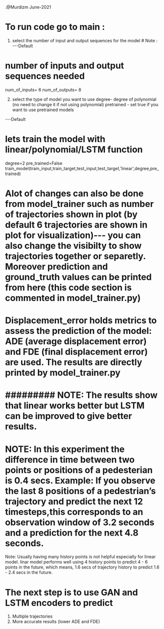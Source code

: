 .@Murdizm June-2021

# To run code go to main :
  1. select the number of input and output sequences for the model 
    # Note : 
  ---Default
  # number of inputs and output sequences needed
  num_of_inputs= 6
  num_of_outputs= 8

  2. select the type of model you want to use
     degree- degree of polynomial (no need to change it if not using polynomial)
     pretrained - set true if you want to use pretrained models

  ---Default
  # lets train the model with linear/polynomial/LSTM function
  degree=2
  pre_trained=False
  train_model(train_input,train_target,test_input,test_target,'linear',degree,pre_trained)


  # Alot of changes can also be done from model_trainer such as number of trajectories shown in plot (by default 6 trajectories are shown in plot for visualization)--- you can also change the visibilty to show trajectories together or separetly. Moreover prediction and ground_truth values can be printed from here (this code section is commented in model_trainer.py)

  # Displacement_error holds metrics to assess the prediction of the model: ADE (average displacement error) and FDE (final displacement error) are used. The results are directly printed by model_trainer.py



  # ######### NOTE: The results show that linear works better but LSTM can be improved to give better results. ########

  # NOTE: In this experiment the difference in time between two points or positions of a pedesterian is 0.4 secs. Example: If you observe the last 8 positions of a pedestrian’s trajectory and predict the next 12 timesteps,this corresponds to an observation window of 3.2 seconds and a prediction for the next 4.8 seconds.
  
  Note: Usually having many history points is not helpful especially for linear model. linar model performs well using 4 history points to predict 4 - 6 points in the future, which means, 1.6 secs of trajectory history to predict 
  1.6  - 2.4 secs in the future.

  # The next step is to use GAN and LSTM encoders to predict 
  1. Multiple trajectories
  2. More accurate results (lower ADE and FDE)
